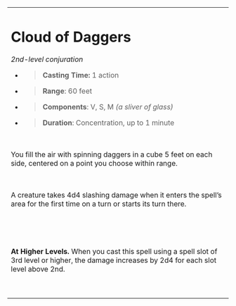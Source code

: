 
<table><tbody><tr class="odd"><td><h1 id="cloud-of-daggers"><strong>Cloud of Daggers</strong></h1><p><em>2nd-level conjuration</em></p><ul><li><blockquote><p><strong>Casting Time:</strong> 1 action</p></blockquote></li><li><blockquote><p><strong>Range</strong>: 60 feet</p></blockquote></li><li><blockquote><p><strong>Components</strong>: V, S, M <em>(a sliver of glass)</em></p></blockquote></li><li><blockquote><p><strong>Duration</strong>: Concentration, up to 1 minute</p></blockquote></li></ul><p> </p><p>You fill the air with spinning daggers in a cube 5 feet on each side, centered on a point you choose within range.</p><p> </p><p>A creature takes 4d4 slashing damage when it enters the spell’s area for the first time on a turn or starts its turn there.</p><p> </p><p> </p><p><strong>At Higher Levels.</strong> When you cast this spell using a spell slot of 3rd level or higher, the damage increases by 2d4 for each slot level above 2nd.</p><p> </p></td></tr></tbody></table>
